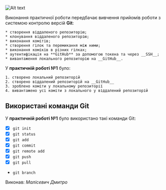 ![Alt text](https://media.ztu.edu.ua/wp-content/uploads/2020/02/Group-6-1-1536x465.png)

Виконання практичної роботи передбачає вивчення прийомів роботи з системою контролю версій **Git**:

```
* створення віддаленого репозиторію;
* клонування віддаленого репозиторію;
* виконання комітів;
* створення гілок та перемикання між ними;
* виконання коміків в різних гілках;
* аутентифікація на **GitHub** за допомогою токена та через __SSH__;
* вивантаження локального репозиторію на __GitHub__.
```

У **практичній роботі №1** було:
```
1. створено локальний репозиторій
2. створено віддалений репозиторій на __GitHub__
3. зроблено коміти у локальному репозиторії 
4. вивантажено усі коміти з локального у віддалений репозиторій
```

## Використані команди **Git**
У **практичній роботі №1** було використано такі команди Git:
- [x] `git init`
- [x] `git status`
- [x] `git add`
- [x] `git commit`
- [x] `git remote add`
- [x] `git push`
- [x] `git pull`
- `git branch`

Виконав: _Малісевич Дмитро_
